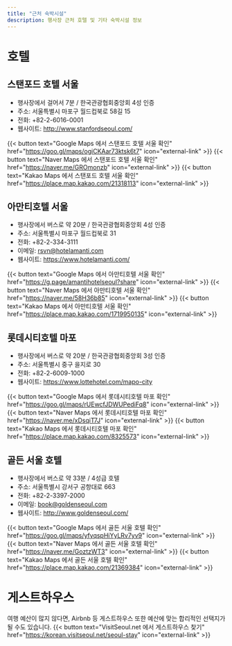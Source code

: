 ```yaml
---
title: "근처 숙박시설"
description: 행사장 근처 호텔 및 기타 숙박시설 정보
---
```


# 호텔
## 스탠포드 호텔 서울
- 행사장에서 걸어서 7분 / 한국관광협회중앙회 4성 인증 
- 주소: 서울특별시 마포구 월드컵북로 58길 15
- 전화: +82-2-6016-0001
- 웹사이트: http://www.stanfordseoul.com/

{{< button text="Google Maps 에서 스탠포드 호텔 서울 확인" href="https://goo.gl/maps/ogiCKAar73ktsk6t7" icon="external-link" >}}
{{< button text="Naver Maps 에서 스탠포드 호텔 서울 확인" href="https://naver.me/GROmonzb" icon="external-link" >}}
{{< button text="Kakao Maps 에서 스탠포드 호텔 서울 확인" href="https://place.map.kakao.com/21318113" icon="external-link" >}}

## 아만티호텔 서울
- 행사장에서 버스로 약 20분 / 한국관광협회중앙회 4성 인증 
- 주소: 서울특별시 마포구 월드컵북로 31
- 전화: +82-2-334-3111
- 이메일: rsvn@hotelamanti.com
- 웹사이트: https://www.hotelamanti.com/

{{< button text="Google Maps 에서 아만티호텔 서울 확인" href="https://g.page/amantihotelseoul?share" icon="external-link" >}}
{{< button text="Naver Maps 에서 아만티호텔 서울 확인" href="https://naver.me/58H36b85" icon="external-link" >}}
{{< button text="Kakao Maps 에서 아만티호텔 서울 확인" href="https://place.map.kakao.com/1719950135" icon="external-link" >}}

## 롯데시티호텔 마포
- 행사장에서 버스로 약 20분 / 한국관광협회중앙회 3성 인증 
- 주소: 서울특별시 중구 을지로 30
- 전화: +82-2-6009-1000
- 웹사이트: https://www.lottehotel.com/mapo-city

{{< button text="Google Maps 에서 롯데시티호텔 마포 확인" href="https://goo.gl/maps/rUEwcfJDWUPediFq8" icon="external-link" >}}
{{< button text="Naver Maps 에서 롯데시티호텔 마포 확인" href="https://naver.me/xDsqiT7J" icon="external-link" >}}
{{< button text="Kakao Maps 에서 롯데시티호텔 마포 확인" href="https://place.map.kakao.com/8325573" icon="external-link" >}}

## 골든 서울 호텔
- 행사장에서 버스로 약 33분 / 4성급 호텔
- 주소: 서울특별시 강서구 공항대로 663
- 전화: +82-2-3397-2000
- 이메일: book@goldenseoul.com
- 웹사이트: http://www.goldenseoul.com/

{{< button text="Google Maps 에서 골든 서울 호텔 확인" href="https://goo.gl/maps/yfyqspHiYyLRv7yv9" icon="external-link" >}}
{{< button text="Naver Maps 에서 골든 서울 호텔 확인" href="https://naver.me/GoztzWT3" icon="external-link" >}}
{{< button text="Kakao Maps 에서 골든 서울 호텔 확인" href="https://place.map.kakao.com/21369384" icon="external-link" >}}

# 게스트하우스

여행 예산이 많지 않다면, Airbnb 등 게스트하우스 또한 예산에 맞는 합리적인 선택지가 될 수도 있습니다.
{{< button text="VisitSeoul.net 에서 게스트하우스 찾기" href="https://korean.visitseoul.net/seoul-stay" icon="external-link" >}}
